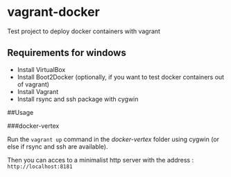 # vagrant-docker
Test project to deploy docker containers with vagrant
## Requirements for windows
- Install VirtualBox
- Install Boot2Docker (optionally, if you want to test docker containers out of vagrant)
- Install Vagrant
- Install rsync and ssh package with cygwin

##Usage

###docker-vertex

Run the `vagrant up` command in the *docker-vertex* folder using cygwin (or else if rsync and ssh are available). 

Then you can acces to a minimalist http server with the address : `http://localhost:8181`
